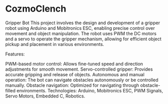 # CozmoClench

Gripper Bot
This project involves the design and development of a gripper robot using Arduino and Mobitronics ESC, enabling precise control over movement and object manipulation. The robot uses PWM  the DC motors and a servo to operate the gripper mechanism, allowing for efficient object pickup and placement in various environments.

Features:

PWM-based motor control: Allows fine-tuned speed and direction adjustments for smooth movement.
Servo-controlled gripper: Provides accurate gripping and release of objects.
Autonomous and manual operation: The bot can navigate obstacles autonomously or be controlled manually.
Obstacle navigation: Optimized for navigating through obstacle-filled environments.
Technologies: Arduino, Mobitronics ESC, PWM Signals, Servo Motors, Embedded C, Robotics.

